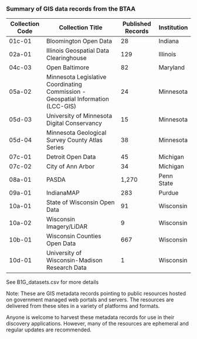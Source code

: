 ### Summary of GIS data records from the BTAA

| Collection Code | Collection Title                                                                 | Published Records | Institution |
|-----------------|----------------------------------------------------------------------------------|-------------------|-------------|
| 01c-01          | Bloomington Open Data                                                            | 28                | Indiana     |
| 02a-01          | Illinois Geospatial Data Clearinghouse                                           | 129               | Illinois    |
| 04c-03          | Open Baltimore                                                                   | 82                | Maryland    |
| 05a-02          | Minnesota Legislative Coordinating Commission - Geospatial Information (LCC-GIS) | 24                | Minnesota   |
| 05d-03          | University of Minnesota Digital Conservancy                                      | 15                | Minnesota   |
| 05d-04          | Minnesota Geological Survey County Atlas Series                                  | 38                | Minnesota   |
| 07c-01          | Detroit Open Data                                                                | 45                | Michigan    |
| 07c-02          | City of Ann Arbor                                                                | 34                | Michigan    |
| 08a-01          | PASDA                                                                            | 1,270             | Penn State  |
| 09a-01          | IndianaMAP                                                                       | 283               | Purdue      |
| 10a-01          | State of Wisconsin Open Data                                                     | 91                | Wisconsin   |
| 10a-02          | Wisconsin Imagery/LiDAR                                                          | 9                 | Wisconsin   |
| 10b-01          | Wisconsin Counties Open Data                                                     | 667               | Wisconsin   |
| 10d-01          | University of Wisconsin-Madison Research Data                                    | 1                 | Wisconsin   |

See B1G_datasets.csv for more details

Note:  These are GIS metadata records pointing to public resources hosted on government managed web portals and servers. The resources are delivered from these sites in a variety of platforms and formats.

Anyone is welcome to harvest these metadata records for use in their discovery applications.  However, many of the resources are ephemeral and regular updates are recommended.